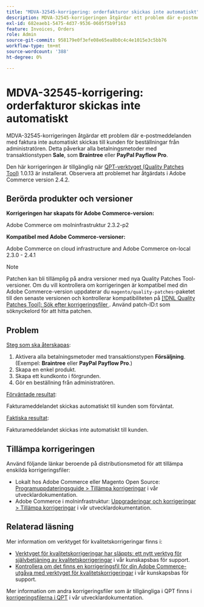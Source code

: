 ```yaml
---
title: "MDVA-32545-korrigering: orderfakturor skickas inte automatiskt"
description: MDVA-32545-korrigeringen åtgärdar ett problem där e-postmeddelanden med faktura inte automatiskt skickas till kunden för beställningar från administratören. Detta påverkar alla betalningsmetoder med transaktionstypen **Sale**, som **Braintree** eller **PayPal Payflow Pro**.
exl-id: 682eaeb1-5475-4d37-9536-0605f5b9f163
feature: Invoices, Orders
role: Admin
source-git-commit: 958179e0f3efe08e65ea8b0c4c4e1015e3c5bb76
workflow-type: tm+mt
source-wordcount: '388'
ht-degree: 0%

---
```


# MDVA-32545-korrigering: orderfakturor skickas inte automatiskt

MDVA-32545-korrigeringen åtgärdar ett problem där e-postmeddelanden med faktura inte automatiskt skickas till kunden för beställningar från administratören. Detta påverkar alla betalningsmetoder med transaktionstypen **Sale**, som **Braintree** eller **PayPal Payflow Pro**.

Den här korrigeringen är tillgänglig när [QPT-verktyget (Quality Patches Tool)](https://devdocs.magento.com/guides/v2.4/comp-mgr/patching.html#mqp) 1.0.13 är installerat. Observera att problemet har åtgärdats i Adobe Commerce version 2.4.2.

## Berörda produkter och versioner

**Korrigeringen har skapats för Adobe Commerce-version:**

Adobe Commerce om molninfrastruktur 2.3.2-p2

**Kompatibel med Adobe Commerce-versioner:**

Adobe Commerce on cloud infrastructure and Adobe Commerce on-local 2.3.0 - 2.4.1

>[!NOTE]
>
>Patchen kan bli tillämplig på andra versioner med nya Quality Patches Tool-versioner. Om du vill kontrollera om korrigeringen är kompatibel med din Adobe Commerce-version uppdaterar du `magento/quality-patches`-paketet till den senaste versionen och kontrollerar kompatibiliteten på [[!DNL Quality Patches Tool]: Sök efter korrigeringsfiler ](https://devdocs.magento.com/quality-patches/tool.html#patch-grid). Använd patch-ID:t som söknyckelord för att hitta patchen.

## Problem

<u>Steg som ska återskapas</u>:

1. Aktivera alla betalningsmetoder med transaktionstypen **Försäljning**. (Exempel: **Braintree** eller **PayPal Payflow Pro**.)
1. Skapa en enkel produkt.
1. Skapa ett kundkonto i förgrunden.
1. Gör en beställning från administratören.

<u>Förväntade resultat</u>:

Fakturameddelandet skickas automatiskt till kunden som förväntat.

<u>Faktiska resultat</u>:

Fakturameddelandet skickas inte automatiskt till kunden.

## Tillämpa korrigeringen

Använd följande länkar beroende på distributionsmetod för att tillämpa enskilda korrigeringsfiler:

* Lokalt hos Adobe Commerce eller Magento Open Source: [Programuppdateringsguide > Tillämpa korrigeringar](https://devdocs.magento.com/guides/v2.4/comp-mgr/patching/mqp.html) i vår utvecklardokumentation.
* Adobe Commerce i molninfrastruktur: [Uppgraderingar och korrigeringar > Tillämpa korrigeringar](https://devdocs.magento.com/cloud/project/project-patch.html) i vår utvecklardokumentation.

## Relaterad läsning

Mer information om verktyget för kvalitetskorrigeringar finns i:

* [Verktyget för kvalitetskorrigeringar har släppts: ett nytt verktyg för självbetjäning av kvalitetskorrigeringar](/help/announcements/adobe-commerce-announcements/magento-quality-patches-released-new-tool-to-self-serve-quality-patches.md) i vår kunskapsbas för support.
* [Kontrollera om det finns en korrigeringsfil för din Adobe Commerce-utgåva med verktyget för kvalitetskorrigeringar](/help/support-tools/patches-available-in-qpt-tool/check-patch-for-magento-issue-with-magento-quality-patches.md) i vår kunskapsbas för support.

Mer information om andra korrigeringsfiler som är tillgängliga i QPT finns i [korrigeringsfilerna i QPT](https://devdocs.magento.com/quality-patches/tool.html#patch-grid) i vår utvecklardokumentation.
